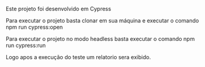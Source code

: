 Este projeto foi desenvolvido em Cypress 

Para executar o projeto basta clonar em sua máquina e executar o comando 
npm run cypress:open 

Para executar o projeto no modo headless basta executar o comando 
npm run cypress:run 

Logo apos a execução do teste um relatorio sera exibido. 
